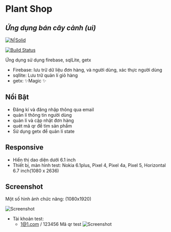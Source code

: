 # Plant Shop
## _Ứng dụng bán cây cảnh (ui)_

[![N|Solid](https://i0.wp.com/imgur.com/7XYLtyf.png?w=910&ssl=1)](https://vqh2602-my.sharepoint.com/:u:/g/personal/vqh2602_vqh2602_onmicrosoft_com/EVwB35jZ6dBBupg-aOWEjLIBgdgDpAjvufrg-7PYDnxMNg?e=0EyfEH)

[![Build Status](https://travis-ci.org/joemccann/dillinger.svg?branch=master)](https://github.com/vqh2602/PlantShop)

Ứng dụng sử dụng firebase, sqlLite, getx

- Firebase: lưu trữ dữ liệu đơn hàng, và người dùng, xác thực người dùng
- sqllite: Lưu trữ quản lí giỏ hàng
- getx: ✨Magic ✨

## Nổi Bật

- Đăng kí và đăng nhập thông qua email
- quản lí thông tin người dùng
- quản lí và cập nhật đơn hàng
- quét mã qr để tìm sản phẩm
- Sử dụng getx để quản lí state

## Responsive
- Hiển thị dao diện dưới 6.1 inch
- Thiết bị, màn hình test: Nokia 6.1plus, Pixel 4, Pixel 4a, Pixel 5, Horizontal 6.7 inch(1080 x 2636)

## Screenshot

Một số hình ảnh chức năng: (1080x1920)

![Screenshot](https://blogger.googleusercontent.com/img/b/R29vZ2xl/AVvXsEgblMHE0u99EsuDZVHQRZxOO6KwHeRem7wkOqiBIHGao1WrYZ4bSxTkpmkVF680OQkDLw3kYOtzZL0UPvpb5G5OGu9dqwVj14hPpeQuSgQY6N40WeOmza0DmdV_alq_2aN6pPsf0wr6ZW9myOaCKko5BJZjEcigr2wBhTvh2sbshBSOxpBBOCZK_xJG/s320/Screenshot_2022-08-14-14-48-19%5B1%5D.png)
- Tài khoản test:
  - 1@1.com / 123456
Mã qr test
![Screenshot](https://scontent.xx.fbcdn.net/v/t1.15752-9/298266910_1018258928889726_6346084804324005436_n.png?_nc_cat=108&ccb=1-7&_nc_sid=aee45a&_nc_ohc=48KDpB9ag84AX88KJ-6&_nc_ad=z-m&_nc_cid=0&_nc_ht=scontent.xx&oh=03_AVLiV50TfxuuyvAoyH0zhDy9eT1ysfOtUDvXdya5Smcx2g&oe=631D7695)
